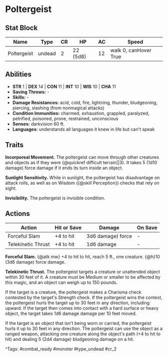 # Poltergeist

## Stat Block

| Name | Type | CR | HP | AC | Speed |
|------|------|----|----|----|-------|
| Poltergeist | undead | 2 | 22 (5d8) | 12 | walk 0, canHover True |

## Abilities

- **STR** 1 | **DEX** 14 | **CON** 11 | **INT** 10 | **WIS** 10 | **CHA** 11
- **Saving Throws:** -  
- **Skills:** -  
- **Damage Resistances:** acid, cold, fire, lightning, thunder, bludgeoning, piercing, slashing (from nonmagical attacks)  
- **Condition Immunities:** charmed, exhaustion, grappled, paralyzed, petrified, poisoned, prone, restrained, unconscious  
- **Senses:** darkvision 60 ft.  
- **Languages:** understands all languages it knew in life but can't speak

## Traits

**Incorporeal Movement.** The poltergeist can move through other creatures and objects as if they were {@quickref difficult terrain||3}. It takes 5 (1d10 damage) force damage if it ends its turn inside an object.

**Sunlight Sensitivity.** While in sunlight, the poltergeist has disadvantage on attack rolls, as well as on Wisdom ({@skill Perception}) checks that rely on sight.

**Invisibility.** The poltergeist is invisible condition.


## Actions

| Action | Hit or Save | Damage | On Save |
|--------|--------------|--------|----------|
| Forceful Slam | +4 to hit | 3d6 damage) force | - |
| Telekinetic Thrust | +4 to hit | 1d6 damage | - |

**Forceful Slam.** {@atk mw} +4 to hit to hit, reach 5 ft., one creature. {@h}10 (3d6 damage) force damage.

**Telekinetic Thrust.** The poltergeist targets a creature or unattended object within 30 feet of it. A creature must be Medium or smaller to be affected by this magic, and an object can weigh up to 150 pounds.

If the target is a creature, the poltergeist makes a Charisma check contested by the target's Strength check. If the poltergeist wins the contest, the poltergeist hurls the target up to 30 feet in any direction, including upward. If the target then comes into contact with a hard surface or heavy object, the target takes 1d6 damage damage per 10 feet moved.

If the target is an object that isn't being worn or carried, the poltergeist hurls it up to 30 feet in any direction. The poltergeist can use the object as a ranged weapon, attacking one creature along the object's path (+4 to hit to hit) and dealing 5 (2d4 damage) bludgeoning damage on a hit.


^Tags: #combat_ready #monster #type_undead #cr_2